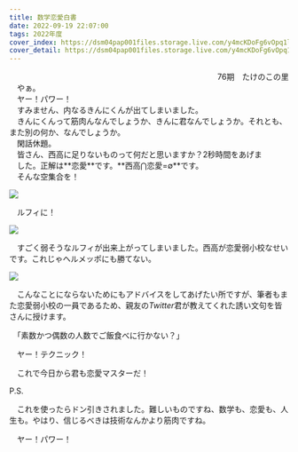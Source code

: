 ```yaml
---
title: 数学恋愛白書
date: 2022-09-19 22:07:00
tags: 2022年度
cover_index: https://dsm04pap001files.storage.live.com/y4mcKDoFg6vOpq1linjJcaFwAtuia_d2Akkli0fKlN-FdZtq3oWmnInncAqSMvO2Xe27yA8uHdfU-os_O_VAo-ndtsaGf3ytPhKhEt7I8pWxI1qzim_gX1WajAiJMOWCETb9-kgDGHdxBIlDeviCz4FLe9uJNaz5GgCzmxjPKNdWmJ4_L_J-L4hsA7Rn3PPdgTz?width=991&height=379&cropmode=none
cover_detail: https://dsm04pap001files.storage.live.com/y4mcKDoFg6vOpq1linjJcaFwAtuia_d2Akkli0fKlN-FdZtq3oWmnInncAqSMvO2Xe27yA8uHdfU-os_O_VAo-ndtsaGf3ytPhKhEt7I8pWxI1qzim_gX1WajAiJMOWCETb9-kgDGHdxBIlDeviCz4FLe9uJNaz5GgCzmxjPKNdWmJ4_L_J-L4hsA7Rn3PPdgTz?width=991&height=379&cropmode=none
---
```


<div style="text-align: right">76期　たけのこの里</div>  
　やぁ。<br/>
　ヤー！パワー！<br/>
　すみません、内なるきんにくんが出てしまいました。<br/>
　きんにくんって筋肉んなんでしょうか、きんに君なんでしょうか。それとも、また別の何か、なんでしょうか。<br/>
　閑話休題。<br/>
　皆さん、西高に足りないものって何だと思いますか？2秒時間をあげま<br/>
　した。正解は**恋愛**です。**西高⋂恋愛=∅**です。<br/>
　そんな空集合を！

![](https://dsm04pap001files.storage.live.com/y4mw-DPbzkPWnqwiiL9j7qfF9MHZqPsDbQhf-g6s8cv0T8RzOcC1EVxvpFo0wRc9pvjCxtoSwv6sahZBQwSUY4tbLYTjJ39P7Thpg1xpbu0nMQ_TTT6lgFYrnkSoL1XlkSLVEeO09XSKEDrzyEzpBLQfmcIXnQuIEe4vsFujfJWeDDruXigwAcpbjbqfQF327NC?width=283&height=195&cropmode=none)<br/>

　ルフィに！

![](https://dsm04pap001files.storage.live.com/y4mo8rHz3oPrUHo9fJeHtx2th9OQ4ObGOw1F24Gw9mCyv-TjIBDTeZjgiL-YN_uZvYayBh7_6LR-Gc7MjC4c0Be0vgLVuEOQAOeic6gAmxDgjuxqzlU-9OKrWAMnbIjHB1XEsasu9u6Ccwz6vmg6Fur16XoV1-c2IfuqW7Pk8WUmh6dDWTeb20juDEeF46fx7qi?width=646&height=221&cropmode=none)<br/>

　すごく弱そうなルフィが出来上がってしまいました。西高が恋愛弱小校なせいです。これじゃヘルメッポにも勝てない。

![](https://dsm04pap001files.storage.live.com/y4mz4rcBQuV8K_9JNbrIpA2LFFG6AaJPtyN2PURAO0dZriVfto2IXDvEeOXLZRNvwstsy2J7Y-3nzyNto9nlOhIvWtEPhzCcKQ-l5poYRBToB1-mjXYMIslAP8BGQQBugB2U9gs9J57J3Ksy-f3SWbIMdyogm1GGIsBVpbWYFRHB6WibJ-Vckboa0TzWQjOZ6rz?width=699&height=253&cropmode=none)<br/>

　こんなことにならないためにもアドバイスをしてあげたい所ですが、筆者もまた恋愛弱小校の一員であるため、親友の*Twitter*君が教えてくれた誘い文句を皆さんに授けます。<br/>

　「素数かつ偶数の人数でご飯食べに行かない？」<br/>

　ヤー！テクニック！<br/>

　これで今日から君も恋愛マスターだ！<br/>

P.S.<br/>

　これを使ったらドン引きされました。難しいものですね、数学も、恋愛も、人生も。やはり、信じるべきは技術なんかより筋肉ですね。<br/>

　ヤー！パワー！<br/>